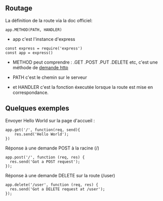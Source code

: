 ## Routage

La définition de la route via la doc officiel: 
```
app.METHOD(PATH, HANDLER)
```

*   app c'est l'instance d'express 
```
const express = require('express')
const app = express()
```

*   METHOD peut comprendre : .GET .POST .PUT .DELETE etc, c'est une méthode de [demande http](https://en.wikipedia.org/wiki/Hypertext_Transfer_Protocol)

*   PATH c'est le chemin sur le serveur

*   et HANDLER c'est la fonction éxecutée lorsque la route est mise en correspondance.

## Quelques exemples 

Envoyer Hello World sur la page d'accueil :
```
app.get('/', function(req, send){
    res.send('Hello World');
})
```

Réponse à une demande POST à la racine (/)
```
app.post('/', function (req, res) {
  res.send('Got a POST request');
});
```

Réponse à une demande DELETE sur la route (/user)
```
app.delete('/user', function (req, res) {
  res.send('Got a DELETE request at /user');
});
```